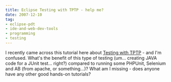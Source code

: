```yaml
---
title: Eclipse Testing with TPTP - help me?
date: 2007-12-10
tag:
- eclipse-pdt
- ide-and-web-dev-tools
- programming
- testing
---
```

I recently came across this tutorial here about [Testing with TPTP](http://www.vogella.de/articles/EclipseTPTP/article.html) - and I'm confused.  What's the benefit of this type of testing (um... creating JAVA code for a JUnit test... right?) compared to running some PHPUnit, Selenium and AB (from apache, or something...)?  What am I missing - does anyone have any other good hands-on tutorials?
